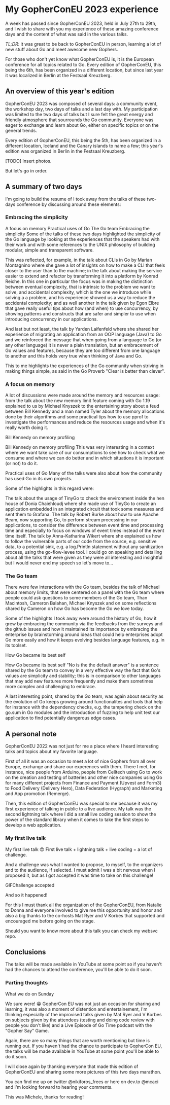 # My GopherConEU 2023 experience

A week has passed since GopherConEU 2023, held in July 27th to 29th, and I wish to share with you my experience of these amazing conference days and the content of what was said in the various talks.

_TL;DR_: it was great to be back to GopherConEU in person, learning a lot of new stuff about Go and meet awesome new Gophers.

For those who don't yet know what GopherConEU is, it is the European conference for all topics related to Go. 
Every edition of GopherConEU, this being the 6th, has been organized in a different location, but since last year it was localized in Berlin at the Festsaal Kreuzberg.

## An overview of this year's edition

GopherConEU 2023 was composed of several days: a community event, the workshop day, two days of talks and a last day with. My participation was limited to the two days of talks but I sure felt the great energy and friendly atmosphere that sourrounds the Go community. Everyone was eager to exchange and learn about Go, either on specific topics or on the general trends.

Every edition of GopherConEU, this being the 5th, has been organized in a different location, Iceland and the Canary islands to name a few; this year's edition was organized in Berlin in the Festsaal Kreuzberg.

[TODO]
Insert photos.

But let's go in order.

## A summary of two days
I'm going to build the resume of I took away from the talks of these two-days conference by discussing around these elements:

### Embracing the simplicity
A focus on memory
Practical uses of Go
The Go team
Embracing the simplicity
Some of the talks of these two days highlighted the simplicity of the Go language by looking at the experiences that the speakers had with their work and with some references to the UNIX philosophy of building modular, simple and transparent software.

This was reflected, for example, in the talk about CLIs in Go by Marian Montagnino where she gave a lot of insights on how to make a CLI that feels closer to the user than to the machine; in the talk about making the service easier to extend and refactor by transforming it into a platform by Konrad Reiche. In this one in particular the focus was in making the distinction between eventual complexity, that is intrinsic to the problem we want to solve, and accidental complexity, which is the one we introduce while solving a a problem, and his experience showed us a way to reduce the accidental complexity; and as well another in the talk given by Egon Elbre that gave really useful tips about how (and when) to use concurrency, by showing patterns and constructs that are safer and simpler to use when introducing concurrency in our applications.

And last but not least, the talk by Yarden Laifenfeld where she shared her experience of migrating an application from an OOP language (Java) to Go and we reinforced the message that when going from a language to Go (or any other language) it is never a plain translation, but an embracement of Go values and features, because they are too different from one language to another and this holds very true when thinking of Java and Go.

This to me highlights the experiences of the Go community when striving in making things simple, as said in the Go Proverb "Clear is better than clever".

### A focus on memory
A lot of discussions were made around the memory and resources usage: from the talk about the new memory limit feature coming with Go 1.19 explained to us by Michael Knyszek to the entertaining story about a feud between Bill Kennedy and a man named Tyler about the memory allocations done by their algorithms and some practical tips how to use pprof to investigate the performances and reduce the resources usage and when it's really worth doing it.

Bill Kennedy on memory profiling

Bill Kennedy on memory profiling
This was very interesting in a context where we want take care of our consumptions to see how to check what we consume and where we can do better and in which situations it is important (or not) to do it.

Practical uses of Go
Many of the talks were also about how the community has used Go in its own projects.

Some of the highlights in this regard were:

The talk about the usage of TinyGo to check the environment inside the hen house of Donia Chaiehloudj where she made use of TinyGo to create an application embedded in an integrated circuit that took some measures and sent them to Grafana.
The talk by Robert Burke about how to use Apache Beam, now supporting Go, to perform stream processing in our applications, to consider the difference between event time and processing time and especially to focus on windows of event times instead of the event time itself.
The talk by Anna-Katharina Wikert where she explained us how to follow the vulnerable parts of our code from the source, e.g. sensitive data, to a potential sink, e.g. a log.Println statement without any sanitization process, using the go-flow-levee tool.
I could go on speaking and detailing about all the talks that were given as they were all interesting and insightful but I would never end my speech so let's move to...

### The Go team
There were few interactions with the Go team, besides the talk of Michael about memory limits, that were centered on a panel with the Go team where people could ask questions to some members of the Go team, Than Macintosh, Cameron Balahan, Michael Knyszek and on some reflections shared by Cameron on how Go has become the Go we love today.

Some of the highilghts I took away were around the history of Go, how it grew by embracing the community via the feedbacks from the surveys and the github issues and how it maintained its importance by embracing the enterprise by brainstorming around ideas that could help enterprises adopt Go more easily and how it keeps evolving besides language features, e.g. in its toolset.

How Go became its best self

How Go became its best self
"No is the the default answer" is a sentence shared by the Go team to convey in a very effective way the fact that Go's values are simplicity and stability; this is in comparison to other languages that may add new features more frequently and make them sometimes more complex and challenging to embrace.

A last interesting point, shared by the Go team, was again about security as the evolution of Go keeps growing around functionalites and tools that help for instance with the dependency checks, e.g. the tampering check on the go.sum in Go modules and the introduction of fuzzing to help unit test our application to find potentially dangerous edge cases.

## A personal note
GopherConEU 2022 was not just for me a place where I heard interesting talks and topics about my favorite language.

First of all it was an occasion to meet a lot of nice Gophers from all over Europe, exchange and share our experences with them. There I met, for instance, nice people from Arduino, people from Celltech using Go to work on the creation and testing of batteries and other nice companies using Go for many different projects from Finance and Payment (Upvest and Form3) to Food Delivery (Delivery Hero), Data Federation (Hygraph) and Marketing and App promotion (Remerge).

Then, this edition of GopherConEU was special to me because it was my first experience of talking in public to a live audience. My talk was the second lightning talk where I did a small live coding session to show the power of the standard library when it comes to take the first steps to develop a web application.

### My first live talk

My first live talk 😍
First live talk + lightning talk + live coding = a lot of challenge.

And a challenge was what I wanted to propose, to myself, to the organizers and to the audience, if selected. I must admit I was a bit nervous when I proposed it, but as I got accepted it was time to take on this challenge!

GIFChallenge accepted

And so it happened!

For this I must thank all the organization of the GopherConEU, from Natalie to Donna and everyone involved to give me this opportunity and honor and also a big thanks to the co-hosts Mat Ryer and V Korbes that supported and encouraged me before going on the stage.

Should you want to know more about this talk you can check my websvc repo.

## Conclusions

The talks will be made available in YouTube at some point so if you haven't had the chances to attend the conference, you'll be able to do it soon.

### Parting thoughts
What we do on Sunday

We sure were! 😁
GopherCon EU was not just an occasion for sharing and learning, it was also a moment of distention and entertainement, I'm thinking especially of the improvised talks given by Mat Ryer and V Korbes on subjects given by the attendees (testing and doing code review with people you don't like) and a Live Episode of Go Time podcast with the "Gopher Say" Game.

Again, there are so many things that are worth mentioning but time is running out. If you haven't had the chance to participate to GopherCon EU, the talks will be made available in YouTube at some point you'll be able to do it soon.

I will close again by thanking everyone that made this edition of GopherConEU and sharing some more pictures of this two days marathon.

You can find me up on twitter @nikiforos_frees or here on dev.to @mcaci and I'm looking forward to hearing your comments.

This was Michele, thanks for reading!
